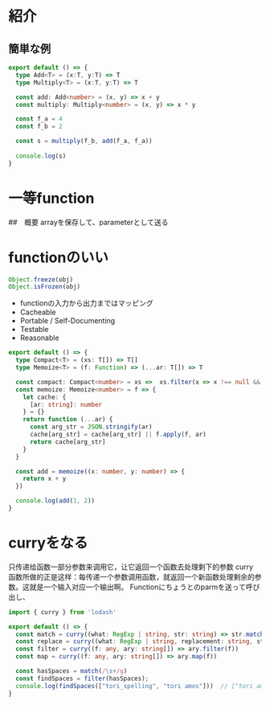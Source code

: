 # 紹介
## 簡単な例
```typescript
export default () => {
  type Add<T> = (x:T, y:T) => T
  type Multiply<T> = (x:T, y:T) => T  

  const add: Add<number> = (x, y) => x + y
  const multiply: Multiply<number> = (x, y) => x * y

  const f_a = 4
  const f_b = 2

  const s = multiply(f_b, add(f_a, f_a))
  
  console.log(s)
}

```

# 一等function 
##　概要
arrayを保存して、parameterとして送る

# functionのいい
```typescript
Object.freeze(obj)
Object.isFrozen(obj)
```
+ functionの入力から出力まではマッピング
+ Cacheable
+ Portable / Self-Documenting
+ Testable
+ Reasonable
```typescript
export default () => {
  type Compact<T> = (xs: T[]) => T[]
  type Memoize<T> = (f: Function) => (...ar: T[]) => T

  const compact: Compact<number> = xs =>  xs.filter(x => x !== null && x !== undefined)
  const memoize: Memoize<number> = f => {
    let cache: {
      [ar: string]: number
    } = {}
    return function (...ar) {
      const arg_str = JSON.stringify(ar)
      cache[arg_str] = cache[arg_str] || f.apply(f, ar)
      return cache[arg_str]
    }
  }

  const add = memoize((x: number, y: number) => {
    return x + y
  })

  console.log(add(1, 2))
}
```

# curryをなる
只传递给函数一部分参数来调用它，让它返回一个函数去处理剩下的参数
curry 函数所做的正是这样：每传递一个参数调用函数，就返回一个新函数处理剩余的参数。这就是一个输入对应一个输出啊。
Functionにちょうとのparmを送って呼び出し、
```typescript
import { curry } from 'lodash'

export default () => {
  const match = curry((what: RegExp | string, str: string) => str.match(what))
  const replace = curry((what: RegExp | string, replacement: string, str: string) =>  str.replace(what, replacement))
  const filter = curry((f: any, ary: string[]) => ary.filter(f))
  const map = curry((f: any, ary: string[]) => ary.map(f))

  const hasSpaces = match(/\s+/g)
  const findSpaces = filter(hasSpaces);
  console.log(findSpaces(["tori_spelling", "tori amos"]))  // ["tori amos"]
}
```

